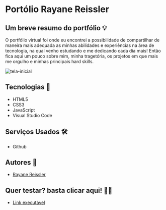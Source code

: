  <h1> Portólio Rayane Reissler</h1>




## Um breve resumo do portfólio &#128161;

  O portfólio virtual foi onde eu encontrei a possibilidade de compartilhar de maneira mais adequada as minhas abilidades e experiências na área de tecnologia, na qual venho estudando e me dedicando cada dia mais!
  Então fica aqui um pouco sobre mim, minha tragetória, os projetos em que mais me orgulho e minhas principais hard skills.
<br>
 

![tela-inicial](https://github.com/rayanereissler/rayane.portfolio.github.io/assets/94932481/b7460d68-bd81-4273-9333-6af9a1df2821)


## Tecnologias &#128126;

- HTML5
- CSS3
- JavaScript
- Visual Studio Code

## Serviços Usados &#128736;&#65039;

- Github


## Autores 	&#128101;

- [Rayane Reissler](https://github.com/rayanereissler)

## Quer testar? basta clicar aqui! &#128105;&#8205;&#128187;

- [Link executável](https://rayanereissler.github.io/rayane.portfolio.github.io/)


